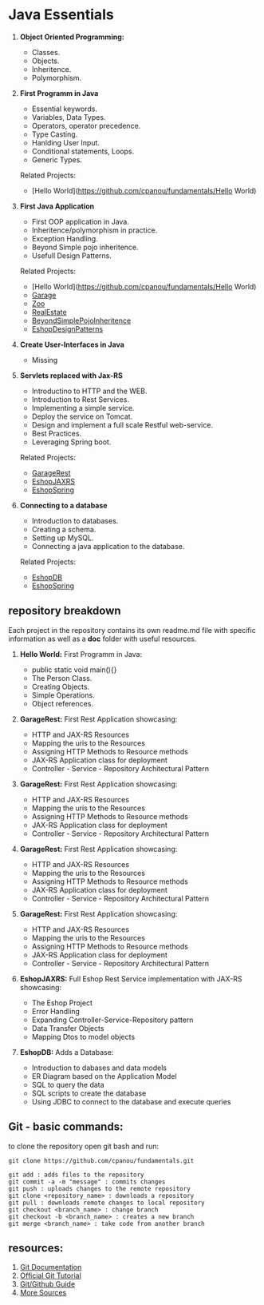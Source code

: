 # Java Essentials

   1. **Object Oriented Programming:**
       - Classes.
       - Objects.
       - Inheritence.
       - Polymorphism.
    
   2. **First Programm in Java**
       - Essential keywords.
       - Variables, Data Types.
       - Operators, operator precedence.
       - Type Casting.
       - Hanlding User Input.
       - Conditional statements, Loops.
       - Generic Types.

       Related Projects:
       - [Hello World](https://github.com/cpanou/fundamentals/Hello World)
    

   3. **First Java Application**
       - First OOP application in Java.
       - Inheritence/polymorphism in practice.
       - Exception Handling.
       - Beyond Simple pojo inheritence.
       - Usefull Design Patterns.

       Related Projects:
       - [Hello World](https://github.com/cpanou/fundamentals/Hello World)
       - [Garage](https://github.com/cpanou/fundamentals/Garage)
       - [Zoo](https://github.com/cpanou/fundamentals/Zoo)
       - [RealEstate](https://github.com/cpanou/fundamentals/RealEstate)
       - [BeyondSimplePojoInheritence](https://github.com/cpanou/fundamentals/BeyondSimplePojoInheritence)
       - [EshopDesignPatterns](https://github.com/cpanou/fundamentals/EshopDesignPatterns)

   4. **Create User-Interfaces in Java**
       - Missing
       
   5. **Servlets replaced with Jax-RS**
       - Introductino to HTTP and the WEB.
       - Introduction to Rest Services.
       - Implementing a simple service.
       - Deploy the service on Tomcat.
       - Design and implement a full scale Restful web-service.
       - Best Practices.
       - Leveraging Spring boot.

       Related Projects:
       - [GarageRest](https://github.com/cpanou/fundamentals/GarageRest)
       - [EshopJAXRS](https://github.com/cpanou/fundamentals/EshopJAXRS)
       - [EshopSpring](https://github.com/cpanou/fundamentals/EshopSpring)

   
   6. **Connecting to a database**
       - Introduction to databases.
       - Creating a schema.
       - Setting up MySQL.
       - Connecting a java application to the database.

       Related Projects:
       - [EshopDB](https://github.com/cpanou/fundamentals/EshopJAXRS)
       - [EshopSpring](https://github.com/cpanou/fundamentals/EshopSpring)

## repository breakdown

Each project in the repository contains its own readme.md file with specific information as well as a **doc** folder with useful resources.
   
   1. **Hello World:**
       First Programm in Java:
       - public static void main(){}
       - The Person Class.
       - Creating Objects.
       - Simple Operations.
       - Object references.

   1. **GarageRest:**
       First Rest Application showcasing:
       - HTTP and JAX-RS Resources
       - Mapping the uris to the Resources
       - Assigning HTTP Methods to Resource methods
       - JAX-RS Application class for deployment
       - Controller - Service - Repository Architectural Pattern

   1. **GarageRest:**
       First Rest Application showcasing:
       - HTTP and JAX-RS Resources
       - Mapping the uris to the Resources
       - Assigning HTTP Methods to Resource methods
       - JAX-RS Application class for deployment
       - Controller - Service - Repository Architectural Pattern

   1. **GarageRest:**
       First Rest Application showcasing:
       - HTTP and JAX-RS Resources
       - Mapping the uris to the Resources
       - Assigning HTTP Methods to Resource methods
       - JAX-RS Application class for deployment
       - Controller - Service - Repository Architectural Pattern  

   1. **GarageRest:**
       First Rest Application showcasing:
       - HTTP and JAX-RS Resources
       - Mapping the uris to the Resources
       - Assigning HTTP Methods to Resource methods
       - JAX-RS Application class for deployment
       - Controller - Service - Repository Architectural Pattern
        

   2. **EshopJAXRS:**
       Full Eshop Rest Service implementation with JAX-RS showcasing:
       - The Eshop Project
       - Error Handling
       - Expanding Controller-Service-Repository pattern
       - Data Transfer Objects
       - Mapping Dtos to model objects
        

   3. **EshopDB:**
       Adds a Database:
       - Introduction to dabases and data models
       - ER Diagram based on the Application Model
       - SQL to query the data
       - SQL scripts to create the database
       - Using JDBC to connect to the database and execute queries


    
## Git - basic commands:
    
to clone the repository open git bash and run:
```
git clone https://github.com/cpanou/fundamentals.git
```
    git add : adds files to the repository
    git commit -a -m "message" : commits changes
    git push : uploads changes to the remote repository
    git clone <repository_name> : downloads a repository
    git pull : downloads remote changes to local repository
    git checkout <branch_name> : change branch
    git checkout -b <branch_name> : creates a new branch
    git merge <branch_name> : take code from another branch
    
## resources: 

   1. [Git Documentation](https://git-scm.com/doc)
   2. [Official Git Tutorial](https://git-scm.com/docs/gittutorial)
   3. [Git/Github Guide](https://product.hubspot.com/blog/git-and-github-tutorial-for-beginners)
   4. [More Sources](https://try.github.io/)

